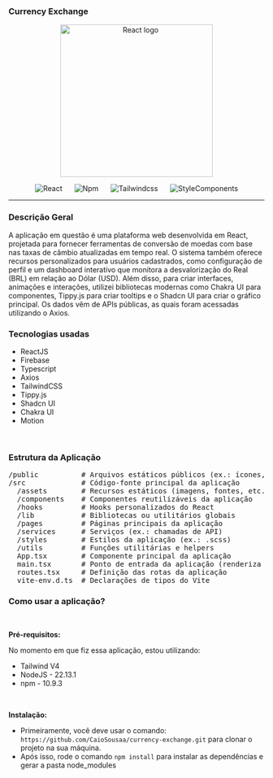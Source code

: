 ### Currency Exchange

<p align="center">
  <a href="http://nestjs.com/" target="blank"><img src="https://encrypted-tbn0.gstatic.com/images?q=tbn:ANd9GcRTokZliYkKkA5G-4WfbuaNpKj5f9PYnTUPLA&s" width="300" alt="React logo" /></a>
</p>

<p align="center">
  <img alt="React" src="https://img.shields.io/badge/react-%2320232a.svg?style=for-the-badge&logo=react&logoColor=%2361DAFB" hspace="10">
  <img alt="Npm" src="https://img.shields.io/badge/NPM-%23CB3837.svg?style=for-the-badge&logo=npm&logoColor=white" hspace="10">
  <img alt="Tailwindcss" src="https://img.shields.io/badge/tailwindcss-%2338B2AC.svg?style=for-the-badge&logo=tailwind-css&logoColor=white" hspace="10">
  <img alt="StyleComponents" src="https://img.shields.io/badge/styled--components-DB7093?style=for-the-badge&logo=styled-components&logoColor=white" hspace="10">
</p>

---

### Descrição Geral

A aplicação em questão é uma plataforma web desenvolvida em React, projetada para fornecer ferramentas de conversão de moedas com base nas taxas de câmbio atualizadas em tempo real. O sistema também oferece recursos personalizados para usuários cadastrados, como configuração de perfil e um dashboard interativo que monitora a desvalorização do Real (BRL) em relação ao Dólar (USD). Além disso, para criar interfaces, animações e interações, utilizei bibliotecas modernas como Chakra UI para componentes, Tippy.js para criar tooltips e o Shadcn UI para criar o gráfico principal. Os dados vêm de APIs públicas, as quais foram acessadas utilizando o Axios.

### Tecnologias usadas

- ReactJS
- Firebase
- Typescript
- Axios
- TailwindCSS
- Tippy.js
- Shadcn UI
- Chakra UI
- Motion

<br>

### Estrutura da Aplicação

<pre style="overflow-x: auto; max-width: 1000px; white-space: pre;">
/public          # Arquivos estáticos públicos (ex.: ícones, manifest.json, etc.)
/src             # Código-fonte principal da aplicação
  /assets        # Recursos estáticos (imagens, fontes, etc.)
  /components    # Componentes reutilizáveis da aplicação
  /hooks         # Hooks personalizados do React
  /lib           # Bibliotecas ou utilitários globais
  /pages         # Páginas principais da aplicação
  /services      # Serviços (ex.: chamadas de API)
  /styles        # Estilos da aplicação (ex.: .scss)
  /utils         # Funções utilitárias e helpers
  App.tsx        # Componente principal da aplicação
  main.tsx       # Ponto de entrada da aplicação (renderiza o App.tsx)
  routes.tsx     # Definição das rotas da aplicação
  vite-env.d.ts  # Declarações de tipos do Vite
</pre>

### Como usar a aplicação?

<br>

**Pré-requisitos:**

No momento em que fiz essa aplicação, estou utilizando:

- Tailwind V4
- NodeJS - 22.13.1
- npm - 10.9.3

<br>

**Instalação:**

- Primeiramente, você deve usar o comando: `https://github.com/CaioSousaa/currency-exchange.git` para clonar o projeto na sua máquina.
- Após isso, rode o comando `npm install` para instalar as dependências e gerar a pasta node_modules
